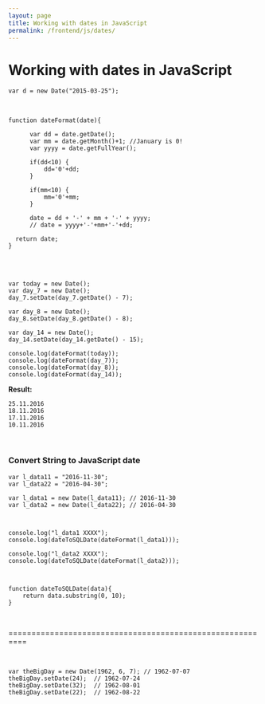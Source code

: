 ```yaml
---
layout: page
title: Working with dates in JavaScript
permalink: /frontend/js/dates/
---
```


# Working with dates in JavaScript


    var d = new Date("2015-03-25");

<br/>


    function dateFormat(date){

          var dd = date.getDate();
          var mm = date.getMonth()+1; //January is 0!
          var yyyy = date.getFullYear();

          if(dd<10) {
              dd='0'+dd;
          }

          if(mm<10) {
              mm='0'+mm;
          }

          date = dd + '-' + mm + '-' + yyyy;
          // date = yyyy+'-'+mm+'-'+dd;

      return date;
    }

<br/>
<br/>

    var today = new Date();
    var day_7 = new Date();
    day_7.setDate(day_7.getDate() - 7);

    var day_8 = new Date();
    day_8.setDate(day_8.getDate() - 8);

    var day_14 = new Date();
    day_14.setDate(day_14.getDate() - 15);

    console.log(dateFormat(today));
    console.log(dateFormat(day_7));
    console.log(dateFormat(day_8));
    console.log(dateFormat(day_14));


**Result:**

    25.11.2016
    18.11.2016
    17.11.2016
    10.11.2016

<br/>


### Convert String to JavaScript date

    var l_data11 = "2016-11-30";
    var l_data22 = "2016-04-30";

    var l_data1 = new Date(l_data11); // 2016-11-30
    var l_data2 = new Date(l_data22); // 2016-04-30



    console.log("l_data1 XXXX");
    console.log(dateToSQLDate(dateFormat(l_data1)));

    console.log("l_data2 XXXX");
    console.log(dateToSQLDate(dateFormat(l_data2)));



    function dateToSQLDate(data){
        return data.substring(0, 10);
    }


<br/>

==========================================================

<br/>

    var theBigDay = new Date(1962, 6, 7); // 1962-07-07
    theBigDay.setDate(24);  // 1962-07-24
    theBigDay.setDate(32);  // 1962-08-01
    theBigDay.setDate(22);  // 1962-08-22
